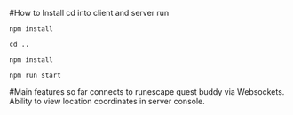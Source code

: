 #How to Install
cd into client and server run
```
npm install
```
```
cd ..
```
```
npm install
```
```
npm run start
```
#Main features so far
connects to runescape quest buddy via Websockets.
Ability to view location coordinates in server console.
